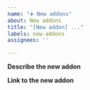 ```yaml
---
name: "➕ New addons"
about: New addons
title: "[New addon] ..."
labels: new-addons
assignees: ''

---
```


**Describe the new addon**

<!-- A description of the new addon. -->

**Link to the new addon**

<!-- Add a link to the new addon here. If you can't, you can remove this. -->
